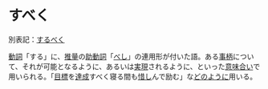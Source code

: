 # すべく

別表記：[するべく](https://www.weblio.jp/content/%E3%81%99%E3%82%8B%E3%81%B9%E3%81%8F "するべくの意味")  
  
[動詞](https://www.weblio.jp/content/%E5%8B%95%E8%A9%9E "動詞の意味")「する」に、[推量](https://www.weblio.jp/content/%E6%8E%A8%E9%87%8F "推量の意味")の[助動詞](https://www.weblio.jp/content/%E5%8A%A9%E5%8B%95%E8%A9%9E "助動詞の意味")「[べし](べし)」の連用形が付いた語。ある[事柄](https://www.weblio.jp/content/%E4%BA%8B%E6%9F%84 "事柄の意味")について、それが可能となるように、あるいは[実現](https://www.weblio.jp/content/%E5%AE%9F%E7%8F%BE "実現の意味")されるように、といった[意味合い](https://www.weblio.jp/content/%E6%84%8F%E5%91%B3%E5%90%88%E3%81%84 "意味合いの意味")で用いられる。「[目標](https://www.weblio.jp/content/%E7%9B%AE%E6%A8%99 "目標の意味")を[達成](https://www.weblio.jp/content/%E9%81%94%E6%88%90 "達成の意味")すべく寝る間も[惜し](https://www.weblio.jp/content/%E6%83%9C%E3%81%97 "惜しの意味")んで励む」な[どのように](https://www.weblio.jp/content/%E3%81%A9%E3%81%AE%E3%82%88%E3%81%86%E3%81%AB "どのようにの意味")用いる。